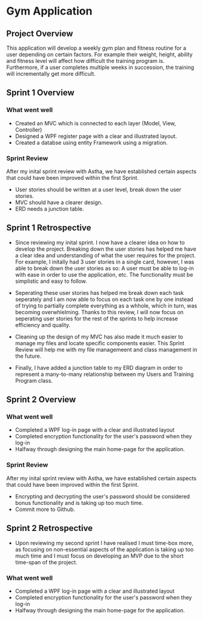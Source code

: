 # Gym Application

## Project Overview 
This application will develop a weekly gym plan and fitness routine for a user depending on certain factors. For example their weight, height, ability and fitness level will affect how difficult the training program is. Furthermore, if a user completes multiple weeks in succession, the training will incrementally get more difficult.

## Sprint 1 Overview  

### What went well
- Created an MVC which is connected to each layer (Model, View, Controller)
- Designed a WPF register page with a clear and illustrated layout.
- Created a databse using entity Framework using a migration.

### Sprint Review
After my inital sprint review with Astha, we have established certain aspects that could have been improved within the first Sprint.
- User stories should be written at a user level, break down the user stories.
- MVC should have a clearer design.
- ERD needs a junction table.

## Sprint 1 Retrospective 

- Since reviewing my inital sprint. I now have a clearer idea on how to develop the project. Breaking down the user stories has helped me have a clear idea and understanding of what the user requires for the project. For example, I initally had 3 user stories in a single card, however, I was able to break down the user stories as so: A user must be able to log-in with ease in order to use the application, etc. The functionality must be simplistic and easy to follow. 

- Seperating these user stories has helped me break down each task seperately and I am now able to focus on each task one by one instead of trying to partially complete everything as a whhole, which in turn, was becoming overwhlelming. Thanks to this review, I will now focus on seperating user stories for the rest of the sprints to help increase efficiency and quality.

- Cleaning up the design of my MVC has also made it much easier to manage my files and locate specific components easier. This Sprint Review will help me with my file managemeent and class management in the future.

- Finally, I have added a junction table to my ERD diagram in order to represent a many-to-many relationship between my Users and Training Program class.

## Sprint 2 Overview  

### What went well
- Completed a WPF log-in page with a clear and illustrated layout 
- Completed encryption functionality for the user's password when they log-in
- Halfway through designing the main home-page for the application.

### Sprint Review
After my inital sprint review with Astha, we have established certain aspects that could have been improved within the first Sprint.
- Encrypting and decrypting the user's password should be considered bonus functionality and is taking up too much time.
- Commit more to Github.

## Sprint 2 Retrospective

- Upon reviewing my second sprint I have realised I must time-box more, as focusing on non-essential aspects of the application is taking up too much time and I must focus on developing an MVP due to the short time-span of the project.

### What went well
- Completed a WPF log-in page with a clear and illustrated layout 
- Completed encryption functionality for the user's password when they log-in
- Halfway through designing the main home-page for the application.





